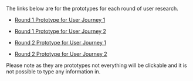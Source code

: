 The links below are for the prototypes for each round of user research. 

* [Round 1 Prototype for User Journey 1](https://www.figma.com/proto/XcGwCsJTnIfpsERRKMhMWt/Family-Context-Beta?node-id=5%3A458&viewport=-1659%2C293%2C0.2587586045265198&scaling=min-zoom)
* [Round 1 Prototype for User Journey 2](https://www.figma.com/proto/XcGwCsJTnIfpsERRKMhMWt/Family-Context-Beta?node-id=1%3A47&viewport=-25%2C322%2C0.015625&scaling=min-zoom)

* [Round 2 Prototype for User Journey 1](https://www.figma.com/proto/XcGwCsJTnIfpsERRKMhMWt/Family-Context-Beta?node-id=10%3A0&viewport=-7727%2C405%2C0.3864099979400635&scaling=min-zoom)
* [Round 2 Prototype for User Journey 2](https://www.figma.com/proto/XcGwCsJTnIfpsERRKMhMWt/Family-Context-Beta?node-id=12%3A4&viewport=-732%2C336%2C0.052033212035894394&scaling=min-zoom)

Please note as they are prototypes not everything will be clickable and it is not possible to type any information in.
